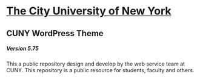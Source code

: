# [The City University of New York](http://cuny.edu) 
## CUNY  WordPress Theme 
##### Version 5.75
This a public repository design and develop by the web service team at CUNY.
This repository is a public resource for students, faculty and others.
 
